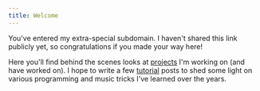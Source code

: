 ```yaml
---
title: Welcome
---
```

You've entered my extra-special subdomain. I haven't shared this link publicly yet, so congratulations if you made your way here!

Here you'll find behind the scenes looks at [projects](/projects) I'm working on (and have worked on). I hope to write a few [tutorial](/tutorials) posts to shed some light on various programming and music tricks I've learned over the years.